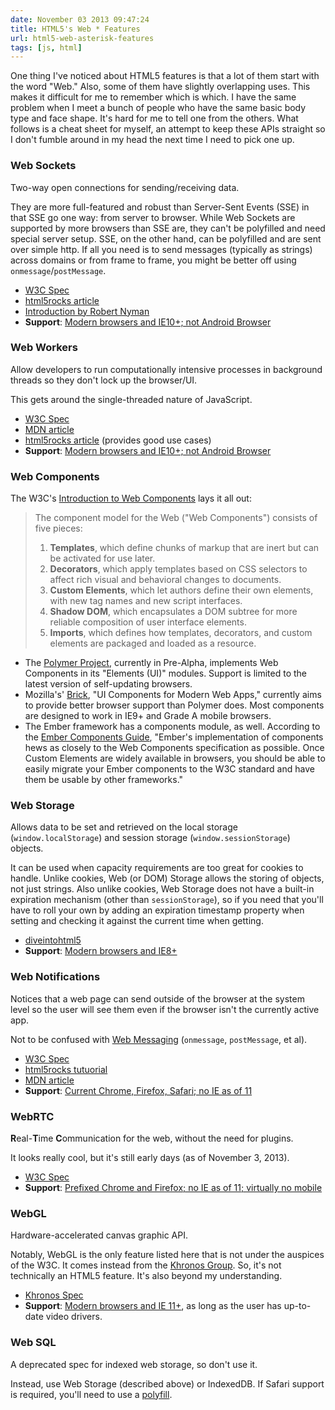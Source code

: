 ```yaml
---
date: November 03 2013 09:47:24
title: HTML5's Web * Features
url: html5-web-asterisk-features
tags: [js, html]
---
```


One thing I've noticed about HTML5 features is that a lot of them start with the word "Web."  Also, some of them have slightly overlapping uses. This makes it difficult for me to remember which is which. I have the same problem when I meet a bunch of people who have the same basic body type and face shape. It's hard for me to tell one from the others. What follows is a cheat sheet for myself, an attempt to keep these APIs straight so I don't fumble around in my head the next time I need to pick one up.

### Web Sockets

Two-way open connections for sending/receiving data.

They are more full-featured and robust than Server-Sent Events (SSE) in that SSE go one way: from server to browser. While Web Sockets are supported by more browsers than SSE are, they can't be polyfilled and need special server setup. SSE, on the other hand, can be polyfilled and are sent over simple http. If all you need is to send messages (typically as strings) across domains or from frame to frame, you might be better off using `onmessage`/`postMessage`.

* [W3C Spec](http://www.w3.org/TR/websockets/)
* [html5rocks article](http://www.html5rocks.com/tutorials/eventsource/basics/)
* [Introduction by Robert Nyman](http://robertnyman.com/2010/10/22/introducing-html5-web-sockets-taking-bidirectional-communication-on-the-web-to-the-next-level-2/)
* **Support**: [Modern browsers and IE10+; not Android Browser](http://caniuse.com/#feat=websockets)

### Web Workers

Allow developers to run computationally intensive processes in background threads so they don't lock up the browser/UI.

This gets around the single-threaded nature of JavaScript.

* [W3C Spec](http://www.w3.org/TR/workers/)
* [MDN article](https://developer.mozilla.org/En/Using_web_workers)
* [html5rocks article](http://www.html5rocks.com/en/tutorials/workers/basics/) (provides good use cases)
* **Support**: [Modern browsers and IE10+; not Android Browser](http://caniuse.com/#feat=webworkers)

### Web Components

The W3C's [Introduction to Web Components](http://www.w3.org/TR/2013/WD-components-intro-20130606/) lays it all out:


  > The component model for the Web ("Web Components") consists of five pieces:
  >
  > 1. **Templates**, which define chunks of markup that are inert but can be activated for use later.
  > 2. **Decorators**, which apply templates based on CSS selectors to affect rich visual and behavioral changes to documents.
  > 3. **Custom Elements**, which let authors define their own elements, with new tag names and new script interfaces.
  > 4. **Shadow DOM**, which encapsulates a DOM subtree for more reliable composition of user interface elements.
  > 5. **Imports**, which defines how templates, decorators, and custom elements are packaged and loaded as a resource.


* The [Polymer Project](http://www.polymer-project.org/), currently in Pre-Alpha, implements Web Components in its "Elements (UI)" modules. Support is limited to the latest version of self-updating browsers.
* Mozilla's' [Brick](http://mozilla.github.io/brick/), "UI Components for Modern Web Apps," currently aims to provide better browser support than Polymer does. Most components are designed to work in IE9+ and Grade A mobile browsers.
* The Ember framework has a components module, as well. According to the [Ember Components Guide](http://emberjs.com/guides/components/), "Ember's implementation of components hews as closely to the Web Components specification as possible. Once Custom Elements are widely available in browsers, you should be able to easily migrate your Ember components to the W3C standard and have them be usable by other frameworks."

### Web Storage

Allows data to be set and retrieved on the local storage (`window.localStorage`) and session storage (`window.sessionStorage`) objects.

It can be used when capacity requirements are too great for cookies to handle. Unlike cookies, Web (or DOM) Storage allows the storing of objects, not just strings. Also unlike cookies, Web Storage does not have a built-in expiration mechanism (other than `sessionStorage`), so if you need that you'll have to roll your own by adding an expiration timestamp property when setting and checking it against the current time when getting.

* [diveintohtml5](http://diveintohtml5.info/storage.html)
* **Support**: [Modern browsers and IE8+](http://caniuse.com/#feat=namevalue-storage)


### Web Notifications

Notices that a web page can send outside of the browser at the system level so the user will see them even if the browser isn't the currently active app.

Not to be confused with [Web Messaging](http://www.w3.org/TR/webmessaging/) (`onmessage`, `postMessage`, et al).

* [W3C Spec](http://www.w3.org/TR/notifications/)
* [html5rocks tutuorial](http://www.html5rocks.com/tutorials/notifications/quick/)
* [MDN article](https://developer.mozilla.org/en-US/docs/WebAPI/Using_Web_Notifications)
* **Support**: [Current Chrome, Firefox, Safari; no IE as of 11](http://caniuse.com/#feat=notifications)

### WebRTC

**R**eal-**T**ime **C**ommunication for the web, without the need for plugins.

It looks really cool, but it's still early days (as of November 3, 2013).

* [W3C Spec](http://www.w3.org/TR/webrtc/#peer-to-peer-connections)
* **Support**: [Prefixed Chrome and Firefox; no IE as of 11; virtually no mobile](http://caniuse.com/#feat=notifications)

### WebGL

Hardware-accelerated canvas graphic API.

Notably, WebGL is the only feature listed here that is not under the auspices of the W3C. It comes instead from the [Khronos Group](http://www.khronos.org/webgl/). So, it's not technically an HTML5 feature. It's also beyond my understanding.

* [Khronos Spec](http://www.khronos.org/webgl/)
* **Support**: [Modern browsers and IE 11+](http://caniuse.com/#feat=webgl), as long as the user has up-to-date video drivers.

### Web SQL

A deprecated spec for indexed web storage, so don't use it.

Instead, use Web Storage (described above) or IndexedDB. If Safari support is required, you'll
need to use a [polyfill](https://github.com/axemclion/IndexedDBShim).
